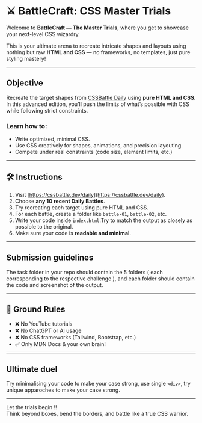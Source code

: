# ⚔️  BattleCraft: CSS Master Trials

Welcome to **BattleCraft — The Master Trials**, where you get to showcase your next-level CSS wizardry.

This is your ultimate arena to recreate intricate shapes and layouts using nothing but raw **HTML and CSS** — no frameworks, no templates, just pure styling mastery!

---

## Objective

Recreate the target shapes from [CSSBattle Daily](https://cssbattle.dev/daily) using **pure HTML and CSS**.  
In this advanced edition, you'll push the limits of what’s possible with CSS while following strict constraints.

### Learn how to:
- Write optimized, minimal CSS.
- Use CSS creatively for shapes, animations, and precision layouting.
- Compete under real constraints (code size, element limits, etc.)

---

## 🛠️ Instructions

1. Visit [https://cssbattle.dev/daily](https://cssbattle.dev/daily).
2. Choose **any 10 recent Daily Battles**.
3. Try recreating each target using pure HTML and CSS.
4. For each battle, create a folder like `battle-01`, `battle-02`, etc.
5. Write your code inside `index.html`.Try to match the output as closely as possible to the original.
6. Make sure your code is **readable and minimal**.

---

## Submission guidelines

The task folder in your repo should contain the 5 folders ( each corresponding to the respective challenge ), and each folder should contain the code and screenshot of the output. 

---

## 🧠 Ground Rules

- ❌ No YouTube tutorials  
- ❌ No ChatGPT or AI usage  
- ❌ No CSS frameworks (Tailwind, Bootstrap, etc.)  
- ✅ Only MDN Docs & your own brain!

---

## Ultimate duel

Try minimalising your code to make your case strong, use single `<div>`, try unique apparoches to make your case strong.  

---

Let the trials begin !!   
Think beyond boxes, bend the borders, and battle like a true CSS warrior.

